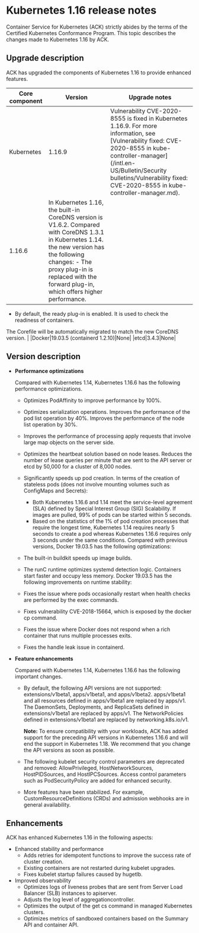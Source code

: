 # Kubernetes 1.16 release notes

Container Service for Kubernetes \(ACK\) strictly abides by the terms of the Certified Kubernetes Conformance Program. This topic describes the changes made to Kubernetes 1.16 by ACK.

## Upgrade description

ACK has upgraded the components of Kubernetes 1.16 to provide enhanced features.

|Core component|Version|Upgrade notes|
|--------------|-------|-------------|
|Kubernetes|1.16.9|Vulnerability CVE-2020-8555 is fixed in Kubernetes 1.16.9. For more information, see [Vulnerability fixed: CVE-2020-8555 in kube-controller-manager](/intl.en-US/Bulletin/Security bulletins/Vulnerability fixed: CVE-2020-8555 in kube-controller-manager.md).|
|1.16.6|In Kubernetes 1.16, the built-in CoreDNS version is V1.6.2. Compared with CoreDNS 1.3.1 in Kubernetes 1.14. the new version has the following changes: -   The proxy plug-in is replaced with the forward plug-in, which offers higher performance.
-   By default, the ready plug-in is enabled. It is used to check the readiness of containers.

The Corefile will be automatically migrated to match the new CoreDNS version. |
|Docker|19.03.5 \(containerd 1.2.10\)|None|
|etcd|3.4.3|None|

## Version description

-   **Performance optimizations**

    Compared with Kubernetes 1.14, Kubernetes 1.16.6 has the following performance optimizations.

    -   Optimizes PodAffinity to improve performance by 100%.
    -   Optimizes serialization operations. Improves the performance of the pod list operation by 40%. Improves the performance of the node list operation by 30%.
    -   Improves the performance of processing apply requests that involve large map objects on the server side.
    -   Optimizes the heartbeat solution based on node leases. Reduces the number of lease queries per minute that are sent to the API server or etcd by 50,000 for a cluster of 8,000 nodes.
    -   Significantly speeds up pod creation. In terms of the creation of stateless pods \(does not involve mounting volumes such as ConfigMaps and Secrets\):
        -   Both Kubernetes 1.16.6 and 1.14 meet the service-level agreement \(SLA\) defined by Special Interest Group \(SIG\) Scalability. If images are pulled, 99% of pods can be started within 5 seconds.
        -   Based on the statistics of the 1% of pod creation processes that require the longest time, Kubernetes 1.14 requires nearly 5 seconds to create a pod whereas Kubernetes 1.16.6 requires only 3 seconds under the same conditions.
    Compared with previous versions, Docker 19.03.5 has the following optimizations:

    -   The built-in buildkit speeds up image builds.
    -   The runC runtime optimizes systemd detection logic. Containers start faster and occupy less memory.
    Docker 19.03.5 has the following improvements on runtime stability:

    -   Fixes the issue where pods occasionally restart when health checks are performed by the exec commands.
    -   Fixes vulnerability CVE-2018-15664, which is exposed by the docker cp command.
    -   Fixes the issue where Docker does not respond when a rich container that runs multiple processes exits.
    -   Fixes the handle leak issue in containerd.
-   **Feature enhancements**

    Compared with Kubernetes 1.14, Kubernetes 1.16.6 has the following important changes.

    -   By default, the following API versions are not supported: extensions/v1beta1, apps/v1beta1, and apps/v1beta2. apps/v1beta1 and all resources defined in apps/v1beta1 are replaced by apps/v1. The DaemonSets, Deployments, and ReplicaSets defined in extensions/v1beta1 are replaced by apps/v1. The NetworkPolicies defined in extensions/v1beta1 are replaced by networking.k8s.io/v1.

        **Note:** To ensure compatibility with your workloads, ACK has added support for the preceding API versions in Kubernetes 1.16.6 and will end the support in Kubernetes 1.18. We recommend that you change the API versions as soon as possible.

    -   The following kubelet security control parameters are deprecated and removed: AllowPrivileged, HostNetworkSources, HostPIDSources, and HostIPCSources. Access control parameters such as PodSecurityPolicy are added for enhanced security.
    -   More features have been stabilized. For example, CustomResourceDefinitions \(CRDs\) and admission webhooks are in general availability.

## Enhancements

ACK has enhanced Kubernetes 1.16 in the following aspects:

-   Enhanced stability and performance
    -   Adds retries for idempotent functions to improve the success rate of cluster creation.
    -   Existing containers are not restarted during kubelet upgrades.
    -   Fixes kubelet startup failures caused by hugetlb.
-   Improved observability
    -   Optimizes logs of liveness probes that are sent from Server Load Balancer \(SLB\) instances to apiserver.
    -   Adjusts the log level of aggregationcontroller.
    -   Optimizes the output of the get cs command in managed Kubernetes clusters.
    -   Optimizes metrics of sandboxed containers based on the Summary API and container API.

